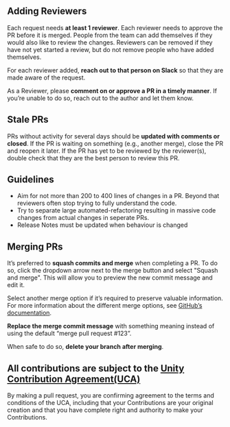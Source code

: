 ## Adding Reviewers

Each request needs **at least 1 reviewer**. Each reviewer needs to approve the PR before it is merged. People from the team can add themselves if they would also like to review the changes. Reviewers can be removed if they have not yet started a review, but do not remove people who have added themselves.

For each reviewer added, **reach out to that person on Slack** so that they are made aware of the request.

As a Reviewer, please **comment on or approve a PR in a timely manner**. If you’re unable to do so, reach out to the author and let them know.

## Stale PRs

PRs without activity for several days should be **updated with comments or closed**. If the PR is waiting on something (e.g., another merge), close the PR and reopen it later. If the PR has yet to be reviewed by the reviewer(s), double check that they are the best person to review this PR.

## Guidelines

- Aim for not more than 200 to 400 lines of changes in a PR. Beyond that reviewers often stop trying to fully understand the code.
- Try to separate large automated-refactoring resulting in massive code changes from actual changes in seperate PRs.
- Release Notes must be updated when behaviour is changed

## Merging PRs

It’s preferred to **squash commits and merge** when completing a PR. To do so, click the dropdown arrow next to the merge button and select "Squash and merge". This will allow you to preview the new commit message and edit it.

Select another merge option if it’s required to preserve valuable information. For more information about the different merge options, see [GitHub’s documentation](https://help.github.com/articles/about-merge-methods-on-github/).

**Replace the merge commit message** with something meaning instead of using the default “merge pull request #123”.

When safe to do so, **delete your branch after merging**.

## All contributions are subject to the [Unity Contribution Agreement(UCA)](https://unity3d.com/legal/licenses/Unity_Contribution_Agreement)
By making a pull request, you are confirming agreement to the terms and conditions of the UCA, including that your Contributions are your original creation and that you have complete right and authority to make your Contributions.
